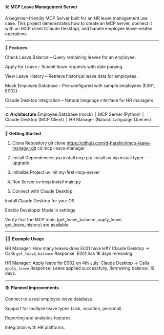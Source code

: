 🛠️ **MCP Leave Management Server**

A beginner-friendly MCP Server built for an HR leave management use case.
This project demonstrates how to create an MCP server, connect it with an MCP client (Claude Desktop), and handle employee leave-related operations.

-------

📌 **Features**

Check Leave Balance – Query remaining leaves for an employee.

Apply for Leave – Submit leave requests with date parsing.

View Leave History – Retrieve historical leave data for employees.

Mock Employee Database – Pre-configured with sample employees (E001, E002).

Claude Desktop Integration – Natural language interface for HR managers.

-----

⚙️ **Architecture**
  Employee Database (mock)
        │
   MCP Server (Python)
        │
   Claude Desktop (MCP Client)
        │
HR Manager (Natural Language Queries)

-----

🚀 **Getting Started**
1. Clone Repository
git clone https://github.com/d-harshini/mcp-leave-manager.git
cd mcp-leave-manager

2. Install Dependencies
pip install mcp
pip install uv
pip install typer --upgrade

3. Initialize Project
uv init my-first-mcp-server

4. Run Server
uv mcp install main.py

5. Connect with Claude Desktop

Install Claude Desktop for your OS.

Enable Developer Mode in settings.

Verify that the MCP tools (get_leave_balance, apply_leave, get_leave_history) are available.

-----

🧑‍💻 **Example Usage**

HR Manager: How many leaves does E001 have left?
Claude Desktop → Calls `get_leave_balance`
Response: E001 has 18 days remaining.

HR Manager: Apply leave for E002 on 4th July.
Claude Desktop → Calls `apply_leave`
Response: Leave applied successfully. Remaining balance: 19 days.

----

📚 **Planned Improvements**

Connect to a real employee leave database.

Support for multiple leave types (sick, vacation, personal).

Reporting and analytics features.

Integration with HR platforms.



